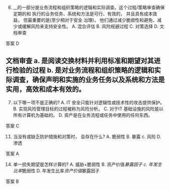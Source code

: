 6. __的一部分是业务流程和组织策略的逻辑和实际调查。这个过程/策略审查确保定期的和
执行的业务任务、系统和方法是可行、有效的， 并且具有成本效益， 但最重要的是(至少相对于安全
治理)， 他们通过减少脆弱性和避免、减少或缓解风险来支持安全性。
A. 混合评估
B. 风险规避过程
C. 对策选择
D. 文档审查

答案 D

文档审查
a. 是阅读交换材料并利用标准和期望对其进行检验的过程
b. 是对业务流程和组织策略的逻辑和实际调查，确保声明和实施的业务任务以及系统和方法是实用，高效和成本有效的。
--------------------------------------------------------------------

7. 以下哪一项不是正确的?
A. IT 安全只能针对逻辑性或技术性的攻击提供保护。
B. 实现风险管理目标的过程被称为风险分析。
C. 对于IT 基础设施的风险是以所有计算机为基础的。
D. 资产是在业务流程或任务中使用的任何东西。

答案 C

11. 当没有或缺乏防护措施和对策时， 会存在什么?
A. 脆弱性
B. 暴露
c. 风险
D. 渗透

答案 A

14. 单一损失期望是怎样计算的?
A. 威胁+脆弱性
B. 资产价值*暴露因子
c. 年发生比率*脆弱性
D. 年发生比率*资产价值*暴露因子

答案 B